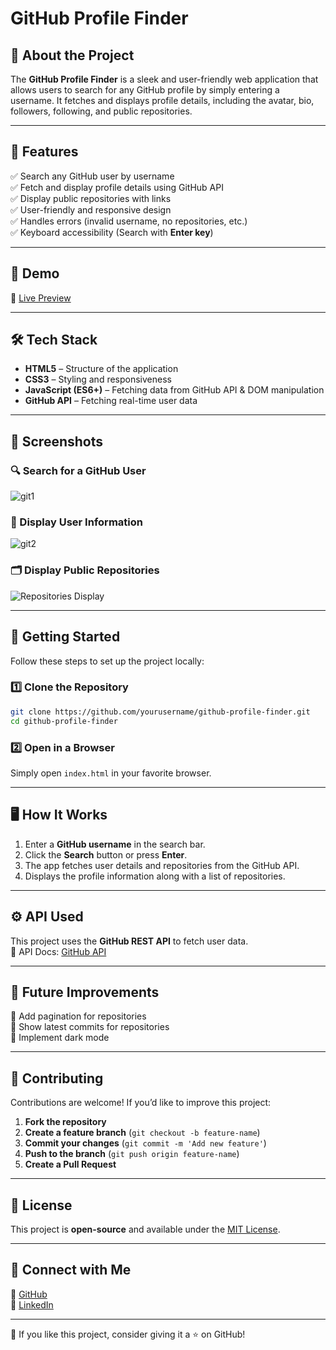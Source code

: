 
# GitHub Profile Finder



## 🚀 About the Project
The **GitHub Profile Finder** is a sleek and user-friendly web application that allows users to search for any GitHub profile by simply entering a username. It fetches and displays profile details, including the avatar, bio, followers, following, and public repositories.

---

## 🌟 Features
✅ Search any GitHub user by username  
✅ Fetch and display profile details using GitHub API  
✅ Display public repositories with links  
✅ User-friendly and responsive design  
✅ Handles errors (invalid username, no repositories, etc.)  
✅ Keyboard accessibility (Search with **Enter key**)  

---

## 🎥 Demo
🔗 [Live Preview](https://github-profile-finder-red.vercel.app/)

---

## 🛠️ Tech Stack
- **HTML5** – Structure of the application
- **CSS3** – Styling and responsiveness
- **JavaScript (ES6+)** – Fetching data from GitHub API & DOM manipulation
- **GitHub API** – Fetching real-time user data

---

## 📸 Screenshots
### 🔍 Search for a GitHub User
![git1](https://github.com/user-attachments/assets/7378fb2c-1aa1-4c06-aaaf-0a456fe7d513)

### 📌 Display User Information
![git2](https://github.com/user-attachments/assets/d691ff8a-7ccc-43b6-b403-860fb1ccd1c8)

### 🗂️ Display Public Repositories
![Repositories Display](https://via.placeholder.com/800x400?text=Repositories+Display)

---

## 🚀 Getting Started
Follow these steps to set up the project locally:

### 1️⃣ Clone the Repository
```bash
git clone https://github.com/yourusername/github-profile-finder.git
cd github-profile-finder
```

### 2️⃣ Open in a Browser
Simply open `index.html` in your favorite browser.

---

## 🖥️ How It Works
1. Enter a **GitHub username** in the search bar.
2. Click the **Search** button or press **Enter**.
3. The app fetches user details and repositories from the GitHub API.
4. Displays the profile information along with a list of repositories.

---

## ⚙️ API Used
This project uses the **GitHub REST API** to fetch user data.  
🔗 API Docs: [GitHub API](https://docs.github.com/en/rest)

---

## 🚀 Future Improvements
🔹 Add pagination for repositories  
🔹 Show latest commits for repositories  
🔹 Implement dark mode  

---

## 🤝 Contributing
Contributions are welcome! If you’d like to improve this project:
1. **Fork the repository**
2. **Create a feature branch** (`git checkout -b feature-name`)
3. **Commit your changes** (`git commit -m 'Add new feature'`)
4. **Push to the branch** (`git push origin feature-name`)
5. **Create a Pull Request**

---

## 📜 License
This project is **open-source** and available under the [MIT License](LICENSE).

---

## 💬 Connect with Me
🔗 [GitHub](https://github.com/PranavThorat1432)  
🔗 [LinkedIn](https://www.linkedin.com/in/curiouspranavthorat/)


---

💙 If you like this project, consider giving it a ⭐ on GitHub!

